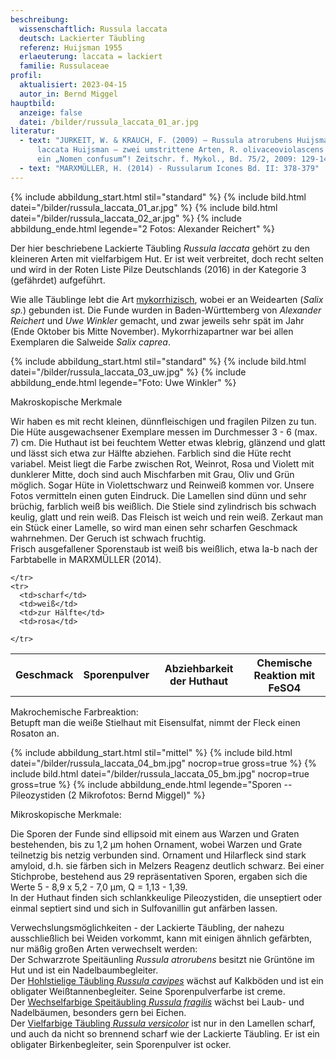 ```yaml
---
beschreibung:
  wissenschaftlich: Russula laccata
  deutsch: Lackierter Täubling
  referenz: Huijsman 1955
  erlaeuterung: laccata = lackiert
  familie: Russulaceae
profil:
  aktualisiert: 2023-04-15
  autor_in: Bernd Miggel
hauptbild:
  anzeige: false
  datei: /bilder/russula_laccata_01_ar.jpg
literatur:
  - text: "JURKEIT, W. & KRAUCH, F. (2009) – Russula atrorubens Huijsman und Russula
      laccata Huijsman – zwei umstrittene Arten, R. olivaceoviolascens Gillet –
      ein „Nomen confusum“! Zeitschr. f. Mykol., Bd. 75/2, 2009: 129-141"
  - text: "MARXMÜLLER, H. (2014) - Russularum Icones Bd. II: 378-379"
---
```

{% include abbildung_start.html stil="standard" %}
{% include bild.html datei="/bilder/russula_laccata_01_ar.jpg" %}
{% include bild.html datei="/bilder/russula_laccata_02_ar.jpg" %}
{% include abbildung_ende.html legende="2 Fotos: Alexander Reichert" %}

Der hier beschriebene Lackierte Täubling *Russula laccata* gehört zu den kleineren Arten mit vielfarbigem Hut. Er ist weit verbreitet, doch recht selten und wird in der Roten Liste Pilze Deutschlands (2016) in der Kategorie 3 (gefährdet) aufgeführt.

Wie alle Täublinge lebt die Art [mykorrhizisch](Mykorrhiza "Glossar"), wobei er an Weidearten (*Salix sp.*) gebunden ist. Die Funde wurden in Baden-Württemberg von *Alexander Reichert* und *Uwe Winkler* gemacht, und zwar jeweils sehr spät im Jahr (Ende Oktober bis Mitte November). Mykorrhizapartner war bei allen Exemplaren die Salweide *Salix caprea*.

{% include abbildung_start.html stil="standard" %}
{% include bild.html datei="/bilder/russula_laccata_03_uw.jpg" %}
{% include abbildung_ende.html legende="Foto: Uwe Winkler" %}

Makroskopische Merkmale

Wir haben es mit recht kleinen, dünnfleischigen und fragilen Pilzen zu tun. Die Hüte ausgewachsener Exemplare messen im Durchmesser 3 - 6 (max. 7) cm. Die Huthaut ist bei feuchtem Wetter etwas klebrig, glänzend und glatt und lässt sich etwa zur Hälfte abziehen. Farblich sind die Hüte recht variabel. Meist liegt die Farbe zwischen Rot, Weinrot, Rosa und Violett mit dunklerer Mitte, doch sind auch Mischfarben mit Grau, Oliv und Grün möglich. Sogar Hüte in Violettschwarz und Reinweiß kommen vor. Unsere Fotos vermitteln einen guten Eindruck. Die Lamellen sind dünn und sehr brüchig, farblich weiß bis weißlich. Die Stiele sind zylindrisch bis schwach keulig, glatt und rein weiß. Das Fleisch ist weich und rein weiß. Zerkaut man ein Stück einer Lamelle, so wird man einen sehr scharfen Geschmack wahrnehmen. Der Geruch ist schwach fruchtig.\
Frisch ausgefallener Sporenstaub ist weiß bis weißlich, etwa Ia-b nach der Farbtabelle in MARXMÜLLER (2014).

<div class="table-responsive">
  <table class="table taeubling">
    <tr>
      <th rowspan="2">Geschmack</th>
      <th rowspan="2">Sporenpulver</th>
      <th rowspan="2">Abziehbarkeit der Huthaut</th>
      <th colspan="3" class="text-center">Chemische Reaktion mit FeSO4</th>
    </tr>
    <tr>
      
      
    </tr>
    <tr>
      <td>scharf</td>
      <td>weiß</td>
      <td>zur Hälfte</td>
      <td>rosa</td>
       
    </tr>
  </table>
</div>

Makrochemische Farbreaktion:\
Betupft man die weiße Stielhaut mit Eisensulfat, nimmt der Fleck einen Rosaton an.

{% include abbildung_start.html stil="mittel" %}
{% include bild.html datei="/bilder/russula_laccata_04_bm.jpg" nocrop=true gross=true %}
{% include bild.html datei="/bilder/russula_laccata_05_bm.jpg" nocrop=true gross=true %}
{% include abbildung_ende.html legende="Sporen -- Pileozystiden (2 Mikrofotos: Bernd Miggel)" %}

Mikroskopische Merkmale:

Die Sporen der Funde sind ellipsoid mit einem aus Warzen und Graten bestehenden, bis zu 1,2 µm hohen Ornament, wobei Warzen und Grate teilnetzig bis netzig verbunden sind. Ornament und Hilarfleck sind stark amyloid, d.h. sie färben sich in Melzers Reagenz deutlich schwarz. Bei einer Stichprobe, bestehend aus 29 repräsentativen Sporen, ergaben sich die Werte 5 - 8,9 x 5,2 - 7,0 µm, Q = 1,13 - 1,39.\
In der Huthaut finden sich schlankkeulige Pileozystiden, die unseptiert oder einmal septiert sind und sich in Sulfovanillin gut anfärben lassen.

Verwechslungsmöglichkeiten - der Lackierte Täubling, der nahezu ausschließlich bei Weiden vorkommt, kann mit einigen ähnlich gefärbten, nur mäßig großen Arten verwechselt werden:\
Der Schwarzrote Speitäunling *Russula atrorubens* besitzt nie Grüntöne im Hut und ist ein Nadelbaumbegleiter.\
Der [Hohlstielige Täubling *Russula cavipes*](/pilze/russula-cavipes-hohlstieliger-täubling-weißtannentäubling) wächst auf Kalkböden und ist ein obligater Weißtannenbegleiter. Seine Sporenpulverfarbe ist creme.\
Der [Wechselfarbige Speitäubling *Russula fragilis*](/pilze/russula-fragilis-wechselfarbiger-speitäubling) wächst bei Laub- und Nadelbäumen, besonders gern bei Eichen.\
Der [Vielfarbige Täubling *Russula versicolor*](/pilze/russula-versicolor-vielfarbiger-täubling) ist nur in den Lamellen scharf, und auch da nicht so brennend scharf wie der Lackierte Täubling. Er ist ein obligater Birkenbegleiter, sein Sporenpulver ist ocker.